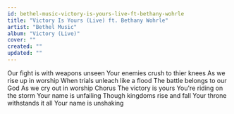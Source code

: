 ```yaml
---
id: bethel-music-victory-is-yours-live-ft-bethany-wohrle
title: "Victory Is Yours (Live) ft. Bethany Wohrle"
artist: "Bethel Music"
album: "Victory (Live)"
cover: ""
created: ""
updated: ""
---
```


Our fight is with weapons unseen
Your enemies crush to thier knees
As we rise up in worship
When trials unleach like a flood
The battle belongs to our God
As we cry out in worship
Chorus
The victory is yours
You're riding on the storm
Your name is unfailing
Though kingdoms rise and fall
Your throne withstands it all
Your name is unshaking